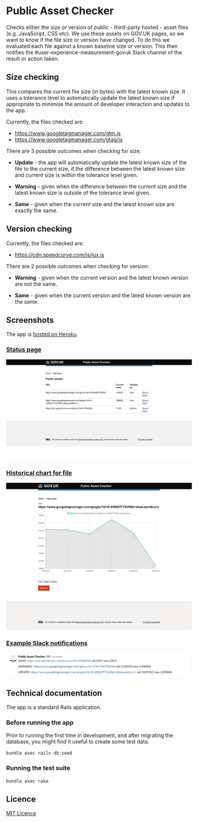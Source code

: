 # Public Asset Checker

Checks either the size or version of public - third-party hosted - asset files (e.g. JavaScript, CSS etc). We use these assets on GOV.UK pages, so we want to know if the file size or version have changed. To do this we evaluated each file against a known baseline size or version. This then notifies the #user-experience-measurement-govuk Slack channel of the result or action taken.

## Size checking

This compares the current file size (in bytes) with the latest known size. It uses a tolerance level to automatically update the latest known size if appropriate to minimise the amount of developer interaction and updates to the app.

Currently, the files checked are:

* https://www.googletagmanager.com/gtm.js
* https://www.googletagmanager.com/gtag/js

There are 3 possible outcomes when checking for size:

* __Update__ - the app will automatically update the latest known size of the file to the current size, if the difference between the latest known size and current size is within the tolerance level given.

* __Warning__ - given when the difference between the current size and the latest known size is outside of the tolerance level given.

* __Same__ - given when the current size and the latest known size are exactly the same.

## Version checking

Currently, the files checked are:

* https://cdn.speedcurve.com/js/lux.js

There are 2 possible outcomes when checking for version:

* __Warning__ - given when the current version and the latest known version are not the same.

* __Same__ - given when the current version and the latest known version are the same.

## Screenshots

The app is [hosted on Heroku](https://govuk-public-asset-checker.herokuapp.com/).

### [Status page](https://govuk-public-asset-checker.herokuapp.com)

![image](/docs/status-page.png)

### [Historical chart for file](https://govuk-public-asset-checker.herokuapp.com/public_assets/2)

![image](/docs/url-chart-page.png)

### [Example Slack notifications](https://gds.slack.com/archives/C03BF2YV63E)

![image](/docs/slack-notification.png)

## Technical documentation

The app is a standard Rails application.

### Before running the app

Prior to running the first time in development, and after migrating the database, you might find it useful to create some test data.

```shell
bundle exec rails db:seed
```

### Running the test suite

```shell
bundle exec rake
```

## Licence

[MIT Licence](LICENCE)
